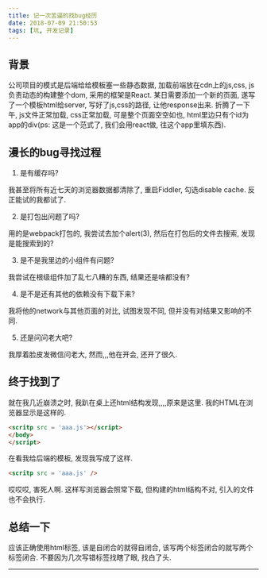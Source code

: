 ```yaml
---
title: 记一次苦逼的找bug经历
date: 2018-07-09 21:50:53
tags: [坑, 开发记录]
---
```

## 背景

公司项目的模式是后端给给模板塞一些静态数据, 加载前端放在cdn上的js,css, js负责动态的构建整个dom, 采用的框架是React. 某日需要添加一个新的页面, 遂写了一个模板html给server, 写好了js,css的路径, 让他response出来. 折腾了一下午, js文件正常加载, css正常加载, 可是整个页面空空如也, html里边只有个id为app的div(ps: 这是一个范式了, 我们会用react做, 往这个app里填东西).

## 漫长的bug寻找过程

1. 是有缓存吗?

我甚至将所有近七天的浏览器数据都清除了, 重启Fiddler, 勾选disable cache. 反正能试的我都试了.

2. 是打包出问题了吗?

用的是webpack打包的, 我尝试去加个alert(3), 然后在打包后的文件去搜索, 发现是能搜索到的?

3. 是不是我里边的小组件有问题?

我尝试在根级组件加了乱七八糟的东西, 结果还是啥都没有?

4. 是不是还有其他的依赖没有下载下来?

我将他的network与其他页面的对比, 试图发现不同, 但并没有对结果又影响的不同.

5. 还是问问老大吧?

我厚着脸皮发微信问老大, 然而,,,他在开会, 还开了很久.

## 终于找到了

就在我几近崩溃之时, 我趴在桌上还html结构发现,,,,原来是这里. 我的HTML在浏览器显示是这样的.

```html
<scritp src = 'aaa.js'></script>
</body>
</script>
```

在看我给后端的模板, 发现我写成了这样.

```html
<scritp src = 'aaa.js' />
```

哎哎哎, 害死人啊. 这样写浏览器会照常下载, 但构建的html结构不对, 引入的文件也不会执行.

## 总结一下

应该正确使用html标签, 该是自闭合的就得自闭合, 该写两个标签闭合的就写两个标签闭合. 不要因为几次写错标签找瞎了眼, 找白了头.

------------